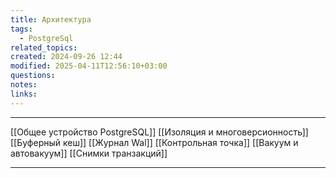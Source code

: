 ```yaml
---
title: Архитектура
tags:
  - PostgreSql
related_topics: 
created: 2024-09-26 12:44
modified: 2025-04-11T12:56:10+03:00
questions: 
notes: 
links: 
---
```

 
---
[[Общее устройство PostgreSQL]]
[[Изоляция и многоверсионность]]
[[Буферный кеш]]
[[Журнал Wal]]
[[Контрольная точка]]
[[Вакуум и автовакуум]]
[[Снимки транзакций]]

-----


